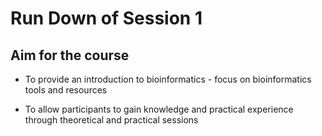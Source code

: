 # Run Down of Session 1

## Aim for the course
* To provide an introduction to bioinformatics - focus on bioinformatics tools
and resources

* To allow participants to gain knowledge and practical experience through theoretical
and practical sessions
